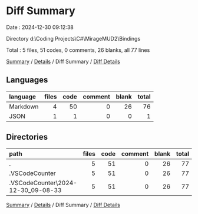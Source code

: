 # Diff Summary

Date : 2024-12-30 09:12:38

Directory d:\\Coding Projects\\C#\\MirageMUD2\\Bindings

Total : 5 files,  51 codes, 0 comments, 26 blanks, all 77 lines

[Summary](results.md) / [Details](details.md) / Diff Summary / [Diff Details](diff-details.md)

## Languages
| language | files | code | comment | blank | total |
| :--- | ---: | ---: | ---: | ---: | ---: |
| Markdown | 4 | 50 | 0 | 26 | 76 |
| JSON | 1 | 1 | 0 | 0 | 1 |

## Directories
| path | files | code | comment | blank | total |
| :--- | ---: | ---: | ---: | ---: | ---: |
| . | 5 | 51 | 0 | 26 | 77 |
| .VSCodeCounter | 5 | 51 | 0 | 26 | 77 |
| .VSCodeCounter\\2024-12-30_09-08-33 | 5 | 51 | 0 | 26 | 77 |

[Summary](results.md) / [Details](details.md) / Diff Summary / [Diff Details](diff-details.md)